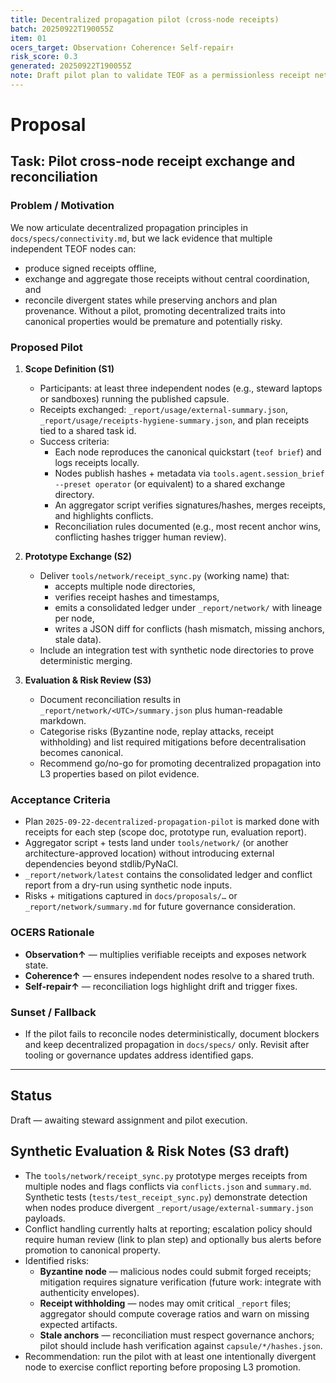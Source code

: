 ```yaml
---
title: Decentralized propagation pilot (cross-node receipts)
batch: 20250922T190055Z
item: 01
ocers_target: Observation↑ Coherence↑ Self-repair↑
risk_score: 0.3
generated: 20250922T190055Z
note: Draft pilot plan to validate TEOF as a permissionless receipt network before codifying new properties.
---
```


# Proposal
## Task: Pilot cross-node receipt exchange and reconciliation

### Problem / Motivation
We now articulate decentralized propagation principles in `docs/specs/connectivity.md`, but we lack evidence that multiple independent TEOF nodes can:
- produce signed receipts offline,
- exchange and aggregate those receipts without central coordination, and
- reconcile divergent states while preserving anchors and plan provenance.
Without a pilot, promoting decentralized traits into canonical properties would be premature and potentially risky.

### Proposed Pilot
1. **Scope Definition (S1)**
   - Participants: at least three independent nodes (e.g., steward laptops or sandboxes) running the published capsule.
   - Receipts exchanged: `_report/usage/external-summary.json`, `_report/usage/receipts-hygiene-summary.json`, and plan receipts tied to a shared task id.
   - Success criteria:
     - Each node reproduces the canonical quickstart (`teof brief`) and logs receipts locally.
     - Nodes publish hashes + metadata via `tools.agent.session_brief --preset operator` (or equivalent) to a shared exchange directory.
     - An aggregator script verifies signatures/hashes, merges receipts, and highlights conflicts.
     - Reconciliation rules documented (e.g., most recent anchor wins, conflicting hashes trigger human review).

2. **Prototype Exchange (S2)**
   - Deliver `tools/network/receipt_sync.py` (working name) that:
     - accepts multiple node directories,
     - verifies receipt hashes and timestamps,
     - emits a consolidated ledger under `_report/network/` with lineage per node,
     - writes a JSON diff for conflicts (hash mismatch, missing anchors, stale data).
   - Include an integration test with synthetic node directories to prove deterministic merging.

3. **Evaluation & Risk Review (S3)**
   - Document reconciliation results in `_report/network/<UTC>/summary.json` plus human-readable markdown.
   - Categorise risks (Byzantine node, replay attacks, receipt withholding) and list required mitigations before decentralisation becomes canonical.
   - Recommend go/no-go for promoting decentralized propagation into L3 properties based on pilot evidence.

### Acceptance Criteria
- Plan `2025-09-22-decentralized-propagation-pilot` is marked done with receipts for each step (scope doc, prototype run, evaluation report).
- Aggregator script + tests land under `tools/network/` (or another architecture-approved location) without introducing external dependencies beyond stdlib/PyNaCl.
- `_report/network/latest` contains the consolidated ledger and conflict report from a dry-run using synthetic node inputs.
- Risks + mitigations captured in `docs/proposals/…` or `_report/network/summary.md` for future governance consideration.

### OCERS Rationale
- **Observation↑** — multiplies verifiable receipts and exposes network state.
- **Coherence↑** — ensures independent nodes resolve to a shared truth.
- **Self-repair↑** — reconciliation logs highlight drift and trigger fixes.

### Sunset / Fallback
- If the pilot fails to reconcile nodes deterministically, document blockers and keep decentralized propagation in `docs/specs/` only. Revisit after tooling or governance updates address identified gaps.

---

## Status
Draft — awaiting steward assignment and pilot execution.

## Synthetic Evaluation & Risk Notes (S3 draft)
- The `tools/network/receipt_sync.py` prototype merges receipts from multiple nodes and flags conflicts via `conflicts.json` and `summary.md`. Synthetic tests (`tests/test_receipt_sync.py`) demonstrate detection when nodes produce divergent `_report/usage/external-summary.json` payloads.
- Conflict handling currently halts at reporting; escalation policy should require human review (link to plan step) and optionally bus alerts before promotion to canonical property.
- Identified risks:
  - **Byzantine node** — malicious nodes could submit forged receipts; mitigation requires signature verification (future work: integrate with authenticity envelopes).
  - **Receipt withholding** — nodes may omit critical `_report` files; aggregator should compute coverage ratios and warn on missing expected artifacts.
  - **Stale anchors** — reconciliation must respect governance anchors; pilot should include hash verification against `capsule/*/hashes.json`.
- Recommendation: run the pilot with at least one intentionally divergent node to exercise conflict reporting before proposing L3 promotion.

